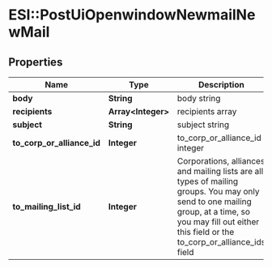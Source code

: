 # ESI::PostUiOpenwindowNewmailNewMail

## Properties
Name | Type | Description | Notes
------------ | ------------- | ------------- | -------------
**body** | **String** | body string | 
**recipients** | **Array&lt;Integer&gt;** | recipients array | 
**subject** | **String** | subject string | 
**to_corp_or_alliance_id** | **Integer** | to_corp_or_alliance_id integer | [optional] 
**to_mailing_list_id** | **Integer** | Corporations, alliances and mailing lists are all types of mailing groups. You may only send to one mailing group, at a time, so you may fill out either this field or the to_corp_or_alliance_ids field | [optional] 


